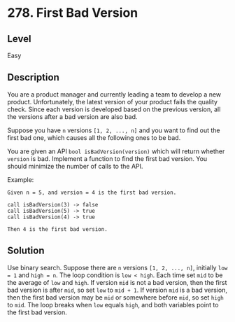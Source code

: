 # 278. First Bad Version
## Level
Easy

## Description
You are a product manager and currently leading a team to develop a new product. Unfortunately, the latest version of your product fails the quality check. Since each version is developed based on the previous version, all the versions after a bad version are also bad.

Suppose you have `n` versions `[1, 2, ..., n]` and you want to find out the first bad one, which causes all the following ones to be bad.

You are given an API `bool isBadVersion(version)` which will return whether `version` is bad. Implement a function to find the first bad version. You should minimize the number of calls to the API.

Example:
```
Given n = 5, and version = 4 is the first bad version.

call isBadVersion(3) -> false
call isBadVersion(5) -> true
call isBadVersion(4) -> true

Then 4 is the first bad version.
```

## Solution
Use binary search. Suppose there are `n` versions `[1, 2, ..., n]`, initially `low = 1` and `high = n`. The loop condition is `low < high`. Each time set `mid` to be the average of `low` and `high`. If version `mid` is not a bad version, then the first bad version is after `mid`, so set `low` to `mid + 1`. If version `mid` is a bad version, then the first bad version may be `mid` or somewhere before `mid`, so set `high` to `mid`. The loop breaks when `low` equals `high`, and both variables point to the first bad version.

